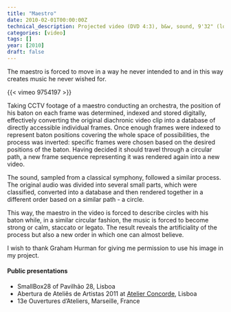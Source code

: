 ```yaml
---
title: "Maestro"
date: 2010-02-01T00:00:00Z
technical_description: Projected video (DVD 4:3), b&w, sound, 9'32" (loop)
categories: [video]
tags: []
year: [2010]
draft: false
---
```


The maestro is forced to move in a way he never intended to and in this way creates music he never wished for.
<!--more-->

{{< vimeo 9754197 >}}

Taking CCTV footage of a maestro conducting an orchestra, the position of his baton on each frame was determined, indexed and stored digitally, effectively converting the original diachronic video clip into a database of directly accessible individual frames. Once enough frames were indexed to represent baton positions covering the whole space of possibilities, the process was inverted: specific frames were chosen based on the desired positions of the baton. Having decided it should travel through a circular path, a new frame sequence representing it was rendered again into a new video.

The sound, sampled from a classical symphony, followed a similar process. The original audio was divided into several small parts, which were classified, converted into a database and then rendered together in a different order based on a similar path - a circle.

This way, the maestro in the video is forced to describe circles with his baton while, in a similar circular fashion, the music is forced to become strong or calm, staccato or legato. The result reveals the artificiality of the process but also a new order in which one can almost believe.

I wish to thank Graham Hurman for giving me permission to use his image in my project.

#### Public presentations

* SmallBox28 of Pavilhão 28, Lisboa
* Abertura de Ateliês de Artistas 2011 at [Atelier Concorde][1], Lisboa
* 13e Ouvertures d’Ateliers, Marseille, France

[1]: http://atelierconcorde.org

